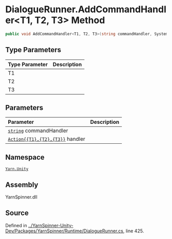 <!-- This file was generated by a tool. Do not edit this file by hand. -->

# DialogueRunner.AddCommandHandler<T1, T2, T3> Method


```csharp
public void AddCommandHandler<T1, T2, T3>(string commandHandler, System.Action<T1, T2, T3> handler)
```

## Type Parameters
|Type Parameter|Description|
|:---|:---|
|T1||
|T2||
|T3||
## Parameters
|Parameter|Description|
|:---|:---|
|[`string`](https://docs.microsoft.com/dotnet/api/System.String) commandHandler||
|[`Action{{T1},{T2},{T3}}`](https://docs.microsoft.com/dotnet/api/System.Action{{T1},{T2},{T3}}) handler||


## Namespace
[`Yarn.Unity`](/api/csharp/yarn.unity/README.md)

## Assembly
YarnSpinner.dll

## Source
Defined in [../YarnSpinner-Unity-Dev/Packages/YarnSpinner/Runtime/DialogueRunner.cs](https://github.com/YarnSpinnerTool/YarnSpinner-Unity//blob/develop/Runtime/DialogueRunner.cs#L425), line 425.
